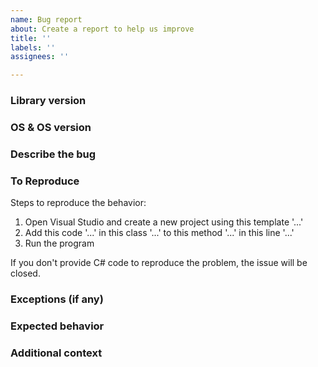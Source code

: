 ```yaml
---
name: Bug report
about: Create a report to help us improve
title: ''
labels: ''
assignees: ''

---
```


### Library version

### OS & OS version

### Describe the bug
<!-- 
A clear and concise description of what the bug is.
-->

### To Reproduce
<!--
Provide minimalistic example code for this issue. You can:
- create a new project and apply the minimum required code to reproduce in the issue. Host the project on GitHub.
- provide exact steps to reproduce this issue.

This issue will be closed if:
- the project you share is too complex.
- the behavior can't be reproduced exactly.
-->
Steps to reproduce the behavior:
1. Open Visual Studio and create a new project using this template '...'
2. Add this code '...' in this class '...' to this method '...' in this line '...'
3. Run the program

If you don't provide C# code to reproduce the problem, the issue will be closed.

### Exceptions (if any)
<!-- 
Include the exception you get when facing this issue
-->

### Expected behavior
<!-- 
A clear and concise description of what you expected to happen.
-->

### Additional context
<!-- 
Add any other context about the problem here.
-->